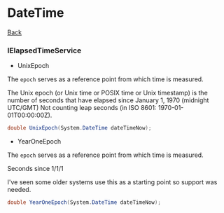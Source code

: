 # DateTime

[Back](../../../../)

### IElapsedTimeService

* UnixEpoch

The `epoch` serves as a reference point from which time is measured.

The Unix epoch (or Unix time or POSIX time or Unix timestamp) is the number of seconds that have elapsed since January 1, 1970 (midnight UTC/GMT) Not counting leap seconds (in ISO 8601: 1970-01-01T00:00:00Z).

```c#
double UnixEpoch(System.DateTime dateTimeNow);
```

* YearOneEpoch

The `epoch` serves as a reference point from which time is measured.

Seconds since 1/1/1

I've seen some older systems use this as a starting point so support was needed.

```c#
double YearOneEpoch(System.DateTime dateTimeNow);
```

